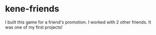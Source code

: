 # kene-friends

I built this game for a friend's promotion. I worked with 2 other friends. It was one of my first projects!
